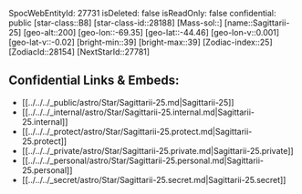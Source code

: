 ﻿---
location: [-44.46,-69.35,200]
type: Star
tags:
- astro/Star

---
SpocWebEntityId: 27731
isDeleted: false
isReadOnly: false
confidential: public
[star-class::B8]
[star-class-id::28188]
[Mass-sol::]
[name::Sagittarii-25]
[geo-alt::200]
[geo-lon::-69.35]
[geo-lat::-44.46]
[geo-lon-v::0.001]
[geo-lat-v::-0.02]
[bright-min::39]
[bright-max::39]
[Zodiac-index::25]
[ZodiacId::28154]
[NextStarId::27781]



## Confidential Links & Embeds: 
- [[../../../_public/astro/Star/Sagittarii-25.md|Sagittarii-25]] 
- [[../../../_internal/astro/Star/Sagittarii-25.internal.md|Sagittarii-25.internal]] 
- [[../../../_protect/astro/Star/Sagittarii-25.protect.md|Sagittarii-25.protect]] 
- [[../../../_private/astro/Star/Sagittarii-25.private.md|Sagittarii-25.private]] 
- [[../../../_personal/astro/Star/Sagittarii-25.personal.md|Sagittarii-25.personal]] 
- [[../../../_secret/astro/Star/Sagittarii-25.secret.md|Sagittarii-25.secret]] 
